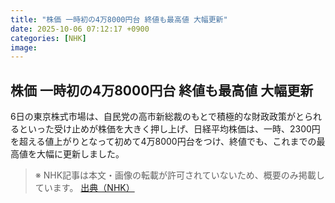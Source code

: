 ```yaml
---
title: "株価 一時初の4万8000円台 終値も最高値 大幅更新"
date: 2025-10-06 07:12:17 +0900
categories: [NHK]
image: 
---
```

## 株価 一時初の4万8000円台 終値も最高値 大幅更新

6日の東京株式市場は、自民党の高市新総裁のもとで積極的な財政政策がとられるといった受け止めが株価を大きく押し上げ、日経平均株価は、一時、2300円を超える値上がりとなって初めて4万8000円台をつけ、終値でも、これまでの最高値を大幅に更新しました。

> ※ NHK記事は本文・画像の転載が許可されていないため、概要のみ掲載しています。
[出典（NHK）](http://www3.nhk.or.jp/news/html/20251006/k10014942001000.html)
